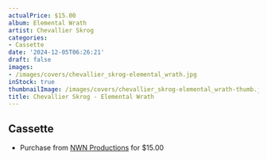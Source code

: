 ```yaml
---
actualPrice: $15.00
album: Elemental Wrath
artist: Chevallier Skrog
categories:
- Cassette
date: '2024-12-05T06:26:21'
draft: false
images:
- /images/covers/chevallier_skrog-elemental_wrath.jpg
inStock: true
thumbnailImage: /images/covers/chevallier_skrog-elemental_wrath-thumb.jpg
title: Chevallier Skrog - Elemental Wrath
---
```


## Cassette
* Purchase from [NWN Productions](http://shop.nwnprod.com/index.php?route=product/product&path=73&product_id=56387&sort=pd.name&order=ASC) for $15.00
